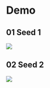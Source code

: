 # Demo
## 01 Seed 1
![](https://i.ibb.co/WHVDP2n/terrain.png)
## 02 Seed 2
![](https://i.ibb.co/jZmgsKK/terrain.png)
